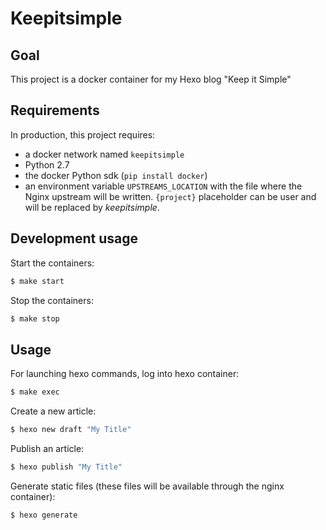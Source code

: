 # Keepitsimple

## Goal
This project is a docker container for my Hexo blog "Keep it Simple"

## Requirements
In production, this project requires:
- a docker network named `keepitsimple`
- Python 2.7
- the docker Python sdk (`pip install docker`)
- an environment variable `UPSTREAMS_LOCATION` with the file where the Nginx upstream will be written. `{project}` placeholder can be user and will be replaced by *keepitsimple*.
 

## Development usage
Start the containers:
```bash
$ make start
```
Stop the containers:
```bash
$ make stop
```

## Usage
For launching hexo commands, log into hexo container:
```bash
$ make exec
```

Create a new article:
```bash
$ hexo new draft "My Title"
```

Publish an article:
```bash
$ hexo publish "My Title"
```

Generate static files (these files will be available through the nginx container):
```bash
$ hexo generate
```